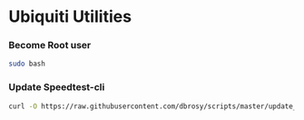 # Ubiquiti Utilities
### Become Root user
```bash
sudo bash
```

### Update Speedtest-cli
```bash
curl -O https://raw.githubusercontent.com/dbrosy/scripts/master/update_speedtest.sh
```
